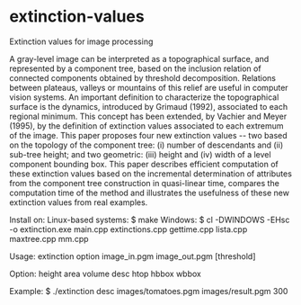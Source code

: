 # extinction-values
Extinction values for image processing

A gray-level image can be interpreted as a topographical surface, and represented by a component tree, based on the inclusion relation of connected components obtained by threshold decomposition. Relations between plateaus, valleys or mountains of this relief are useful in computer vision systems. An important definition to characterize the topographical surface is the dynamics, introduced by Grimaud (1992), associated to each regional minimum. This concept has been extended, by Vachier and Meyer (1995), by the definition of extinction values associated to each extremum of the image. This paper proposes four new extinction values -- two based on the topology of the component tree: (i) number of descendants and (ii) sub-tree height; and two geometric: (iii) height and (iv) width of a level component bounding box. This paper describes efficient computation of these extinction values based on the incremental determination of attributes from the component tree construction in quasi-linear time, compares the computation time of the method and illustrates the usefulness of these new extinction values from real examples.

Install on:
    Linux-based systems:
        $ make
    Windows:
        $ cl -DWINDOWS -EHsc -o extinction.exe main.cpp extinctions.cpp gettime.cpp lista.cpp maxtree.cpp mm.cpp

Usage:
    extinction option image_in.pgm image_out.pgm [threshold]

Option:
    height
    area
    volume
    desc
    htop
    hbbox
    wbbox

Example:
    $ ./extinction desc images/tomatoes.pgm images/result.pgm 300
